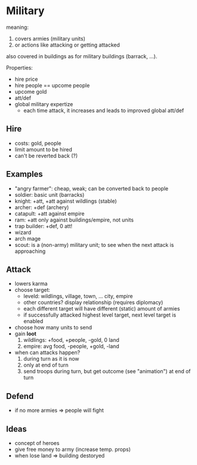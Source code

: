 
# Military

meaning:

1. covers armies (military units)
1. or actions like attacking or getting attacked

also covered in buildings as for military buildings (barrack, ...).

Properties:

* hire price
* hire people == upcome people
* upcome gold
* att/def
* global military expertize
    - each time attack, it increases and leads to improved global att/def

## Hire

* costs: gold, people
* limit amount to be hired
* can't be reverted back (?)

## Examples

* "angry farmer": cheap, weak; can be converted back to people
* soldier: basic unit (barracks)
* knight: +att, +att against wildlings (stable)
* archer: +def (archery)
* catapult: +att against empire
* ram: +att only against buildings/empire, not units
* trap builder: +def, 0 att!
* wizard
* arch mage
* scout: is a (non-army) military unit; to see when the next attack is approaching

## Attack

* lowers karma
* choose target:
    * leveld: wildlings, village, town, ... city, empire
    * other countries? display relationship (requires diplomacy)
    * each different target will have different (static) amount of armies
    * if successfully attacked highest level target, next level target is enabled
* choose how many units to send
* gain **loot**
    1. wildlings: +food, +people, -gold, 0 land
    1. empire: avg food, -people, +gold, -land
* when can attacks happen?
    1. during turn as it is now
    1. only at end of turn
    1. send troops during turn, but get outcome (see "animation") at end of turn

## Defend

* if no more armies => people will fight

## Ideas

* concept of heroes
* give free money to army (increase temp. props)
* when lose land => building destoryed
